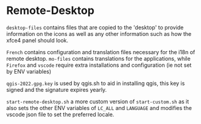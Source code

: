 # Remote-Desktop
`desktop-files` contains files that are copied to the 'desktop' to provide information on the icons as well
as any other information such as how the xfce4 panel should look.

`French` contains configuration and translation files necessary for the i18n of remote desktop. `mo-files` contains translations
for the applications, while `Firefox` and `vscode` require extra installations and configuration (ie not set by ENV variables)

`qgis-2022.gpg.key` is used by qgis.sh to aid in installing qgis, this key is signed and the signature expires yearly.

`start-remote-desktop.sh` a more custom version of `start-custom.sh` as it also sets 
the other ENV variables of `LC_ALL` and `LANGUAGE` and modifies the vscode json file to set the preferred locale.
